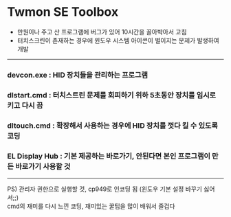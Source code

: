 # Twmon SE Toolbox
- 만원이나 주고 산 프로그램에 버그가 있어 10시간을 꼴아박아서 고침
- 터치스크린이 존재하는 경우에 윈도우 시스템 아이콘이 벌이지는 문제가 발생하여 개발
***
### devcon.exe : HID 장치들을 관리하는 프로그램
### dlstart.cmd : 터치스트린 문제를 회피하기 위하 5초동안 장치를 임시로 키고 다시 끔
### dltouch.cmd : 확장해서 사용하는 경우에 HID 장치를 껏다 킬 수 있도록 코딩
### EL Display Hub : 기본 제공하는 바로가기, 안된다면 본인 프로그램이 만든 바로가기 사용할 것

***
PS) 관리자 권한으로 실행할 것, cp949로 인코딩 됨 (윈도우 기본 설정 바꾸기 싫어서;;)  
cmd의 재미를 다시 느낀 코딩, 재미있는 꿀팁을 많이 배워서 즐겁다
